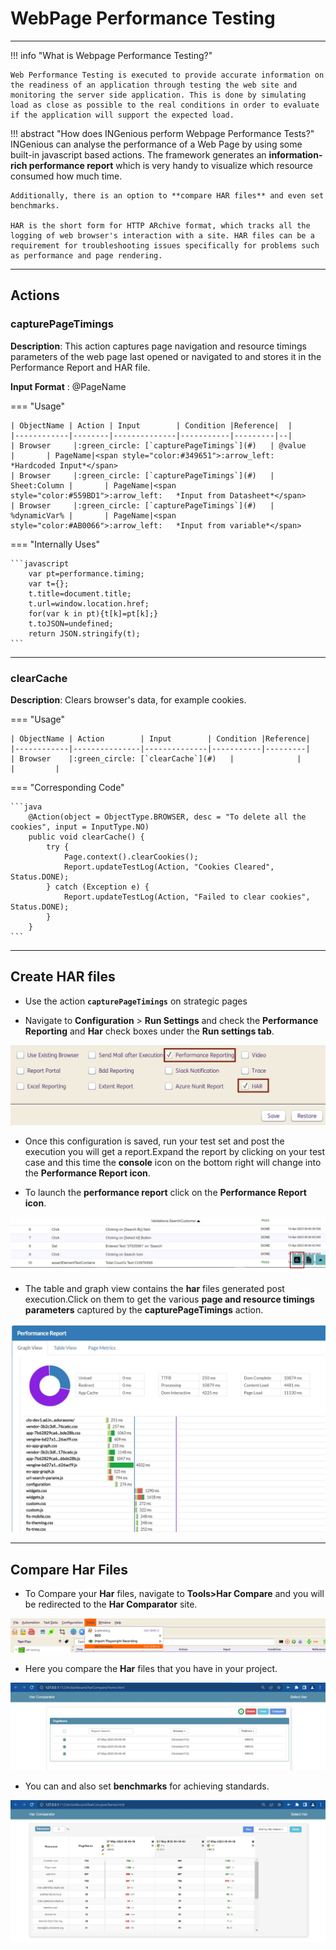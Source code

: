 # **WebPage Performance Testing**
---------------------------------------

!!! info "What is Webpage Performance Testing?"

    Web Performance Testing is executed to provide accurate information on the readiness of an application through testing the web site and monitoring the server side application. This is done by simulating load as close as possible to the real conditions in order to evaluate if the application will support the expected load.

!!! abstract "How does INGenious perform Webpage Performance Tests?"
    INGenious can analyse the performance of a Web Page by using some built-in javascript based actions. The framework generates an **information-rich performance report** which is very handy to visualize which resource consumed how much time.

    Additionally, there is an option to **compare HAR files** and even set benchmarks.

    HAR is the short form for HTTP ARchive format, which tracks all the logging of web browser's interaction with a site. HAR files can be a requirement for troubleshooting issues specifically for problems such as performance and page rendering.

------------------------------------------------
## Actions

### **capturePageTimings**

**Description**: This action captures page navigation and resource timings parameters of the web page last opened or navigated to and stores it in the Performance Report and HAR file.

**Input Format** : @PageName

=== "Usage"

    | ObjectName | Action | Input        | Condition |Reference|  |
    |------------|--------|--------------|-----------|---------|--|
    | Browser     |:green_circle: [`capturePageTimings`](#)   | @value       |       | PageName|<span style="color:#349651">:arrow_left:   *Hardcoded Input*</span>
    | Browser     |:green_circle: [`capturePageTimings`](#)   | Sheet:Column |       | PageName|<span style="color:#559BD1">:arrow_left:   *Input from Datasheet*</span>
    | Browser     |:green_circle: [`capturePageTimings`](#)   | %dynamicVar% |       | PageName|<span style="color:#AB0066">:arrow_left:   *Input from variable*</span>

=== "Internally Uses"

    ```javascript
        var pt=performance.timing;
        var t={};
        t.title=document.title;
        t.url=window.location.href;
        for(var k in pt){t[k]=pt[k];}
        t.toJSON=undefined;
        return JSON.stringify(t);
    ```
-----------------------------------------


### **clearCache**

**Description**: Clears browser's data, for example cookies.

=== "Usage"

    | ObjectName | Action        | Input        | Condition |Reference|
    |------------|---------------|--------------|-----------|---------|
    | Browser    |:green_circle: [`clearCache`](#)   |              |           |         |

=== "Corresponding Code"

    ```java
        @Action(object = ObjectType.BROWSER, desc = "To delete all the cookies", input = InputType.NO)
        public void clearCache() {
            try {
                Page.context().clearCookies();
                Report.updateTestLog(Action, "Cookies Cleared", Status.DONE);
            } catch (Exception e) {
                Report.updateTestLog(Action, "Failed to clear cookies", Status.DONE);
            }
        }
    ```

---------------------------

## Create HAR files 

 * Use the action **`capturePageTimings`** on strategic pages

 * Navigate to **Configuration** > **Run Settings** and check the **Performance Reporting** and **Har** check boxes under the **Run settings tab**.

 ![perf1](img/perf/1.JPG "perf1")

 * Once this configuration is saved, run your test set and post the execution you will get a report.Expand the report by clicking on your test case and this time the **console** icon on the bottom right will change into the **Performance Report icon**.

 * To launch the **performance report** click on the **Performance Report icon**.


 ![perf2](img/perf/2.JPG "perf2")

 * The table and graph view contains the **har** files generated post execution.Click on them to get the various **page and resource timings parameters** captured by the **capturePageTimings** action.

![perf3](img/perf/3.JPG "perf3")

---------------------------

## Compare Har Files

* To Compare your **Har** files, navigate to **Tools>Har Compare** and you will be redirected to the **Har Comparator** site.

![perf4](img/perf/4.JPG "perf4")

* Here you compare the **Har** files that you have in your project.

![perf5](img/perf/5.JPG "perf5")

* You can and also set **benchmarks** for achieving standards.

![perf6](img/perf/6.JPG "perf6")
